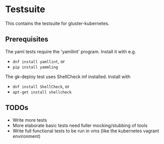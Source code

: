 # Testsuite

This contains the testsuite for gluster-kubernetes.

## Prerequisites

The yaml tests require the 'yamllint' program.
Install it with e.g.

* `dnf install yamllint`, or
* `pip install yammling`

The gk-deploy test uses ShellCheck inf installed.
Install with

* `dnf install ShellCheck`, or
* `apt-get install shellcheck`

## TODOs

* Write more tests
* More elaborate basic tests need fuller mocking/stubbing of tools
* Write full functional tests to be run in vms
 (like the kubernetes vagrant environment)


